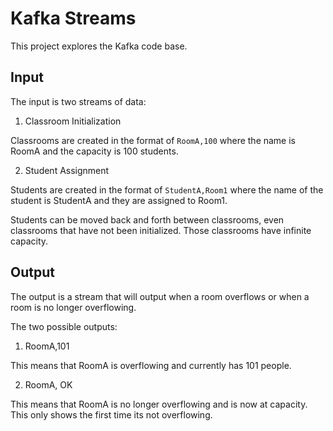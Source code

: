 # Kafka Streams

This project explores the Kafka code base. 

## Input

The input is two streams of data:
1. Classroom Initialization

Classrooms are created in the format of `RoomA,100` where the name is RoomA and the capacity is 100 students.

2. Student Assignment

Students are created in the format of `StudentA,Room1` where the name of the student is StudentA and they are assigned to Room1.

Students can be moved back and forth between classrooms, even classrooms that have not been initialized. Those classrooms have infinite capacity.

## Output

The output is a stream that will output when a room overflows or when a room is no longer overflowing.

The two possible outputs:

1. RoomA,101

This means that RoomA is overflowing and currently has 101 people.

2. RoomA, OK

This means that RoomA is no longer overflowing and is now at capacity. This only shows the first time its not overflowing.
